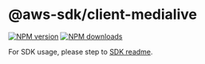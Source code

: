 # @aws-sdk/client-medialive

[![NPM version](https://img.shields.io/npm/v/@aws-sdk/client-medialive/rc.svg)](https://www.npmjs.com/package/@aws-sdk/client-medialive)
[![NPM downloads](https://img.shields.io/npm/dm/@aws-sdk/client-medialive.svg)](https://www.npmjs.com/package/@aws-sdk/client-medialive)

For SDK usage, please step to [SDK readme](https://github.com/aws/aws-sdk-js-v3).
